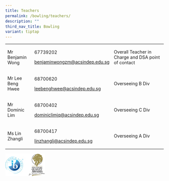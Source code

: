 ```yaml
---
title: Teachers
permalink: /bowling/teachers/
description: ""
third_nav_title: Bowling
variant: tiptap
---
```

<table style="minWidth: 75px">
<colgroup>
<col>
<col>
<col>
</colgroup>
<tbody>
<tr>
<td rowspan="1" colspan="1">
<p>Mr Benjamin Wong</p>
</td>
<td rowspan="1" colspan="1">
<p>67739202</p>
<p><a href="mailto:benjaminwongzm@acsindep.edu.sg" rel="noopener noreferrer nofollow" target="_blank">benjaminwongzm@acsindep.edu.sg</a>
</p>
</td>
<td rowspan="1" colspan="1">
<p>Overall Teacher in Charge and DSA point of contact</p>
</td>
</tr>
<tr>
<td rowspan="1" colspan="1">
<p>Mr Lee Beng Hwee</p>
</td>
<td rowspan="1" colspan="1">
<p>68700620</p>
<p><a href="mailto:benjaminwongzm@acsindep.edu.sg" rel="noopener noreferrer nofollow" target="_blank">leebenghwee@acsindep.edu.sg</a>
</p>
</td>
<td rowspan="1" colspan="1">
<p>Overseeing B Div</p>
</td>
</tr>
<tr>
<td rowspan="1" colspan="1">
<p>Mr Dominic Lim</p>
</td>
<td rowspan="1" colspan="1">
<p>68700402</p>
<p><a href="mailto:benjaminwongzm@acsindep.edu.sg" rel="noopener noreferrer nofollow" target="_blank">dominiclimjq@acsindep.edu.sg</a>
</p>
</td>
<td rowspan="1" colspan="1">
<p>Overseeing C Div</p>
</td>
</tr>
<tr>
<td rowspan="1" colspan="1">
<p>Ms Lin Zhangli</p>
</td>
<td rowspan="1" colspan="1">
<p>68700417</p>
<p><a href="mailto:benjaminwongzm@acsindep.edu.sg" rel="noopener noreferrer nofollow" target="_blank">linzhangli@acsindep.edu.sg</a>
</p>
</td>
<td rowspan="1" colspan="1">
<p>Overseeing&nbsp;A&nbsp;Div</p>
</td>
</tr>
</tbody>
</table>
<p></p>
<p></p>
<div class="isomer-image-wrapper">
<img style="width:25%" height="auto" width="100%" src="/images/WorldSchool.jpg">
</div>
<p></p>